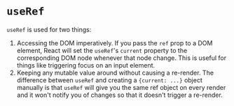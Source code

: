 # `useRef`

`useRef` is used for two things:

1. Accessing the DOM imperatively. If you pass the `ref` prop to a DOM element, React will set the `useRef`'s `current` property to the corresponding DOM node whenever that node change. This is useful for things like triggering focus on an input element.
2. Keeping any mutable value around without causing a re-render. The difference between `useRef` and creating a `{current: ...}` object manually is that `useRef` will give you the same ref object on every render and it won't notify you of changes so that it doesn't trigger a re-render.

